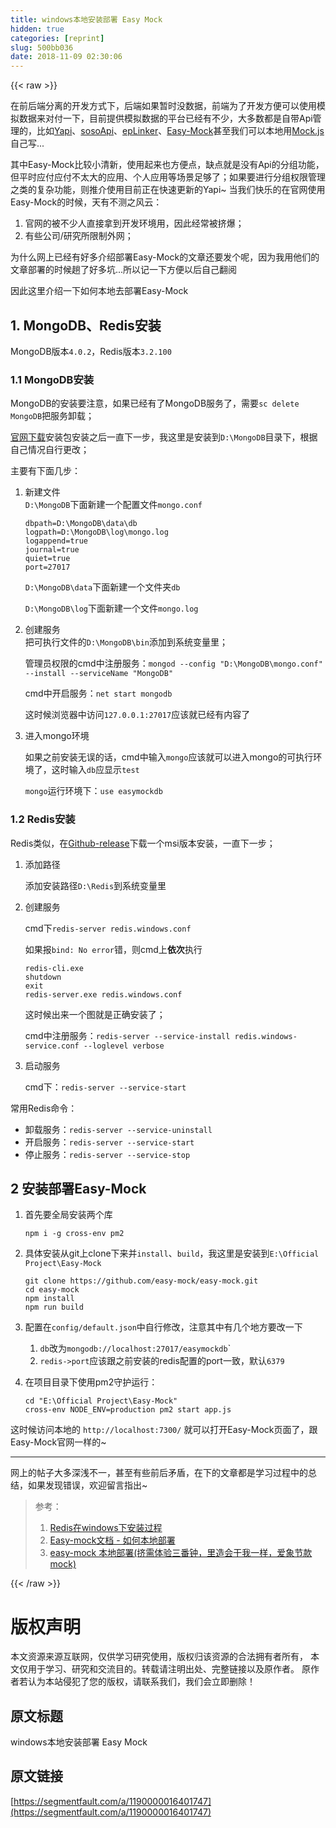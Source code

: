 ```yaml
---
title: windows本地安装部署 Easy Mock
hidden: true
categories: [reprint]
slug: 500bb036
date: 2018-11-09 02:30:06
---
```


{{< raw >}}
<p>&#x5728;&#x524D;&#x540E;&#x7AEF;&#x5206;&#x79BB;&#x7684;&#x5F00;&#x53D1;&#x65B9;&#x5F0F;&#x4E0B;&#xFF0C;&#x540E;&#x7AEF;&#x5982;&#x679C;&#x6682;&#x65F6;&#x6CA1;&#x6570;&#x636E;&#xFF0C;&#x524D;&#x7AEF;&#x4E3A;&#x4E86;&#x5F00;&#x53D1;&#x65B9;&#x4FBF;&#x53EF;&#x4EE5;&#x4F7F;&#x7528;&#x6A21;&#x62DF;&#x6570;&#x636E;&#x6765;&#x5BF9;&#x4ED8;&#x4E00;&#x4E0B;&#xFF0C;&#x76EE;&#x524D;&#x63D0;&#x4F9B;&#x6A21;&#x62DF;&#x6570;&#x636E;&#x7684;&#x5E73;&#x53F0;&#x5DF2;&#x7ECF;&#x6709;&#x4E0D;&#x5C11;&#xFF0C;&#x5927;&#x591A;&#x6570;&#x90FD;&#x662F;&#x81EA;&#x5E26;Api&#x7BA1;&#x7406;&#x7684;&#xFF0C;&#x6BD4;&#x5982;<a href="http://yapi.demo.qunar.com/" rel="nofollow noreferrer" target="_blank">Yapi</a>&#x3001;<a href="http://www.sosoapi.com/" rel="nofollow noreferrer" target="_blank">sosoApi</a>&#x3001;<a href="https://www.eolinker.com/#/" rel="nofollow noreferrer" target="_blank">epLinker</a>&#x3001;<a href="https://easy-mock.com/" rel="nofollow noreferrer" target="_blank">Easy-Mock</a>&#x751A;&#x81F3;&#x6211;&#x4EEC;&#x53EF;&#x4EE5;&#x672C;&#x5730;&#x7528;<a href="http://mockjs.com/" rel="nofollow noreferrer" target="_blank">Mock.js</a>&#x81EA;&#x5DF1;&#x5199;...</p><p>&#x5176;&#x4E2D;Easy-Mock&#x6BD4;&#x8F83;&#x5C0F;&#x6E05;&#x65B0;&#xFF0C;&#x4F7F;&#x7528;&#x8D77;&#x6765;&#x4E5F;&#x65B9;&#x4FBF;&#x70B9;&#xFF0C;&#x7F3A;&#x70B9;&#x5C31;&#x662F;&#x6CA1;&#x6709;Api&#x7684;&#x5206;&#x7EC4;&#x529F;&#x80FD;&#xFF0C;&#x4F46;&#x5E73;&#x65F6;&#x5E94;&#x4ED8;&#x5E94;&#x4ED8;&#x4E0D;&#x592A;&#x5927;&#x7684;&#x5E94;&#x7528;&#x3001;&#x4E2A;&#x4EBA;&#x5E94;&#x7528;&#x7B49;&#x573A;&#x666F;&#x8DB3;&#x591F;&#x4E86;&#xFF1B;&#x5982;&#x679C;&#x8981;&#x8FDB;&#x884C;&#x5206;&#x7EC4;&#x6743;&#x9650;&#x7BA1;&#x7406;&#x4E4B;&#x7C7B;&#x7684;&#x590D;&#x6742;&#x529F;&#x80FD;&#xFF0C;&#x5219;&#x63A8;&#x4ECB;&#x4F7F;&#x7528;&#x76EE;&#x524D;&#x6B63;&#x5728;&#x5FEB;&#x901F;&#x66F4;&#x65B0;&#x7684;Yapi~ &#x5F53;&#x6211;&#x4EEC;&#x5FEB;&#x4E50;&#x7684;&#x5728;&#x5B98;&#x7F51;&#x4F7F;&#x7528;Easy-Mock&#x7684;&#x65F6;&#x5019;&#xFF0C;&#x5929;&#x6709;&#x4E0D;&#x6D4B;&#x4E4B;&#x98CE;&#x4E91;&#xFF1A;</p><ol><li>&#x5B98;&#x7F51;&#x7684;&#x88AB;&#x4E0D;&#x5C11;&#x4EBA;&#x76F4;&#x63A5;&#x62FF;&#x5230;&#x5F00;&#x53D1;&#x73AF;&#x5883;&#x7528;&#xFF0C;&#x56E0;&#x6B64;&#x7ECF;&#x5E38;&#x88AB;&#x6324;&#x7206;&#xFF1B;</li><li>&#x6709;&#x4E9B;&#x516C;&#x53F8;/&#x7814;&#x7A76;&#x6240;&#x9650;&#x5236;&#x5916;&#x7F51;&#xFF1B;</li></ol><p>&#x4E3A;&#x4EC0;&#x4E48;&#x7F51;&#x4E0A;&#x5DF2;&#x7ECF;&#x6709;&#x597D;&#x591A;&#x4ECB;&#x7ECD;&#x90E8;&#x7F72;Easy-Mock&#x7684;&#x6587;&#x7AE0;&#x8FD8;&#x8981;&#x53D1;&#x4E2A;&#x5462;&#xFF0C;&#x56E0;&#x4E3A;&#x6211;&#x7528;&#x4ED6;&#x4EEC;&#x7684;&#x6587;&#x7AE0;&#x90E8;&#x7F72;&#x7684;&#x65F6;&#x5019;&#x8D9F;&#x4E86;&#x597D;&#x591A;&#x5751;...&#x6240;&#x4EE5;&#x8BB0;&#x4E00;&#x4E0B;&#x65B9;&#x4FBF;&#x4EE5;&#x540E;&#x81EA;&#x5DF1;&#x7FFB;&#x9605;</p><p>&#x56E0;&#x6B64;&#x8FD9;&#x91CC;&#x4ECB;&#x7ECD;&#x4E00;&#x4E0B;&#x5982;&#x4F55;&#x672C;&#x5730;&#x53BB;&#x90E8;&#x7F72;Easy-Mock</p><h2 id="articleHeader0">1. MongoDB&#x3001;Redis&#x5B89;&#x88C5;</h2><p>MongoDB&#x7248;&#x672C;<code>4.0.2</code>&#xFF0C;Redis&#x7248;&#x672C;<code>3.2.100</code></p><h3 id="articleHeader1">1.1 MongoDB&#x5B89;&#x88C5;</h3><p>MongoDB&#x7684;&#x5B89;&#x88C5;&#x8981;&#x6CE8;&#x610F;&#xFF0C;&#x5982;&#x679C;&#x5DF2;&#x7ECF;&#x6709;&#x4E86;MongoDB&#x670D;&#x52A1;&#x4E86;&#xFF0C;&#x9700;&#x8981;<code>sc delete MongoDB</code>&#x628A;&#x670D;&#x52A1;&#x5378;&#x8F7D;&#xFF1B;</p><p><a href="https://www.mongodb.com/download-center#community" rel="nofollow noreferrer" target="_blank">&#x5B98;&#x7F51;&#x4E0B;&#x8F7D;</a>&#x5B89;&#x88C5;&#x5305;&#x5B89;&#x88C5;&#x4E4B;&#x540E;&#x4E00;&#x76F4;&#x4E0B;&#x4E00;&#x6B65;&#xFF0C;&#x6211;&#x8FD9;&#x91CC;&#x662F;&#x5B89;&#x88C5;&#x5230;<code>D:\MongoDB</code>&#x76EE;&#x5F55;&#x4E0B;&#xFF0C;&#x6839;&#x636E;&#x81EA;&#x5DF1;&#x60C5;&#x51B5;&#x81EA;&#x884C;&#x66F4;&#x6539;&#xFF1B;</p><p>&#x4E3B;&#x8981;&#x6709;&#x4E0B;&#x9762;&#x51E0;&#x6B65;&#xFF1A;</p><ol><li><p>&#x65B0;&#x5EFA;&#x6587;&#x4EF6;<br><code>D:\MongoDB</code>&#x4E0B;&#x9762;&#x65B0;&#x5EFA;&#x4E00;&#x4E2A;&#x914D;&#x7F6E;&#x6587;&#x4EF6;<code>mongo.conf</code></p><div class="widget-codetool" style="display:none"><div class="widget-codetool--inner"><span class="selectCode code-tool" data-toggle="tooltip" data-placement="top" title="" data-original-title="&#x5168;&#x9009;"></span> <span type="button" class="copyCode code-tool" data-toggle="tooltip" data-placement="top" data-clipboard-text="dbpath=D:\MongoDB\data\db
logpath=D:\MongoDB\log\mongo.log
logappend=true
journal=true
quiet=true
port=27017" title="" data-original-title="&#x590D;&#x5236;"></span> <span type="button" class="saveToNote code-tool" data-toggle="tooltip" data-placement="top" title="" data-original-title="&#x653E;&#x8FDB;&#x7B14;&#x8BB0;"></span></div></div><pre class="bash hljs"><code class="bash">dbpath=D:\MongoDB\data\db
logpath=D:\MongoDB\<span class="hljs-built_in">log</span>\mongo.log
logappend=<span class="hljs-literal">true</span>
journal=<span class="hljs-literal">true</span>
quiet=<span class="hljs-literal">true</span>
port=27017</code></pre><p><code>D:\MongoDB\data</code>&#x4E0B;&#x9762;&#x65B0;&#x5EFA;&#x4E00;&#x4E2A;&#x6587;&#x4EF6;&#x5939;<code>db</code></p><p><code>D:\MongoDB\log</code>&#x4E0B;&#x9762;&#x65B0;&#x5EFA;&#x4E00;&#x4E2A;&#x6587;&#x4EF6;<code>mongo.log</code></p></li><li>&#x521B;&#x5EFA;&#x670D;&#x52A1;<br>&#x628A;&#x53EF;&#x6267;&#x884C;&#x6587;&#x4EF6;&#x7684;<code>D:\MongoDB\bin</code>&#x6DFB;&#x52A0;&#x5230;&#x7CFB;&#x7EDF;&#x53D8;&#x91CF;&#x91CC;&#xFF1B;<p>&#x7BA1;&#x7406;&#x5458;&#x6743;&#x9650;&#x7684;cmd&#x4E2D;&#x6CE8;&#x518C;&#x670D;&#x52A1;&#xFF1A;<code>mongod --config &quot;D:\MongoDB\mongo.conf&quot; --install --serviceName &quot;MongoDB&quot;</code></p><p>cmd&#x4E2D;&#x5F00;&#x542F;&#x670D;&#x52A1;&#xFF1A;<code>net start mongodb</code></p><p>&#x8FD9;&#x65F6;&#x5019;&#x6D4F;&#x89C8;&#x5668;&#x4E2D;&#x8BBF;&#x95EE;<code>127.0.0.1:27017</code>&#x5E94;&#x8BE5;&#x5C31;&#x5DF2;&#x7ECF;&#x6709;&#x5185;&#x5BB9;&#x4E86;</p></li><li>&#x8FDB;&#x5165;mongo&#x73AF;&#x5883;<p>&#x5982;&#x679C;&#x4E4B;&#x524D;&#x5B89;&#x88C5;&#x65E0;&#x8BEF;&#x7684;&#x8BDD;&#xFF0C;cmd&#x4E2D;&#x8F93;&#x5165;<code>mongo</code>&#x5E94;&#x8BE5;&#x5C31;&#x53EF;&#x4EE5;&#x8FDB;&#x5165;mongo&#x7684;&#x53EF;&#x6267;&#x884C;&#x73AF;&#x5883;&#x4E86;&#xFF0C;&#x8FD9;&#x65F6;&#x8F93;&#x5165;<code>db</code>&#x5E94;&#x663E;&#x793A;<code>test</code></p><p><code>mongo</code>&#x8FD0;&#x884C;&#x73AF;&#x5883;&#x4E0B;&#xFF1A;<code>use easymockdb</code></p></li></ol><h3 id="articleHeader2">1.2 Redis&#x5B89;&#x88C5;</h3><p>Redis&#x7C7B;&#x4F3C;&#xFF0C;&#x5728;<a href="https://github.com/MSOpenTech/redis/releases" rel="nofollow noreferrer" target="_blank">Github-release</a>&#x4E0B;&#x8F7D;&#x4E00;&#x4E2A;msi&#x7248;&#x672C;&#x5B89;&#x88C5;&#xFF0C;&#x4E00;&#x76F4;&#x4E0B;&#x4E00;&#x6B65;&#xFF1B;</p><ol><li>&#x6DFB;&#x52A0;&#x8DEF;&#x5F84;<p>&#x6DFB;&#x52A0;&#x5B89;&#x88C5;&#x8DEF;&#x5F84;<code>D:\Redis</code>&#x5230;&#x7CFB;&#x7EDF;&#x53D8;&#x91CF;&#x91CC;</p></li><li><p>&#x521B;&#x5EFA;&#x670D;&#x52A1;</p><p>cmd&#x4E0B;<code>redis-server redis.windows.conf</code></p><p>&#x5982;&#x679C;&#x62A5;<code>bind: No error</code>&#x9519;&#xFF0C;&#x5219;cmd&#x4E0A;<strong>&#x4F9D;&#x6B21;</strong>&#x6267;&#x884C;</p><div class="widget-codetool" style="display:none"><div class="widget-codetool--inner"><span class="selectCode code-tool" data-toggle="tooltip" data-placement="top" title="" data-original-title="&#x5168;&#x9009;"></span> <span type="button" class="copyCode code-tool" data-toggle="tooltip" data-placement="top" data-clipboard-text="redis-cli.exe
shutdown
exit
redis-server.exe redis.windows.conf" title="" data-original-title="&#x590D;&#x5236;"></span> <span type="button" class="saveToNote code-tool" data-toggle="tooltip" data-placement="top" title="" data-original-title="&#x653E;&#x8FDB;&#x7B14;&#x8BB0;"></span></div></div><pre class="bash hljs"><code class="bash">redis-cli.exe
shutdown
<span class="hljs-built_in">exit</span>
redis-server.exe redis.windows.conf</code></pre><p>&#x8FD9;&#x65F6;&#x5019;&#x51FA;&#x6765;&#x4E00;&#x4E2A;&#x56FE;&#x5C31;&#x662F;&#x6B63;&#x786E;&#x5B89;&#x88C5;&#x4E86;&#xFF1B;</p><p>cmd&#x4E2D;&#x6CE8;&#x518C;&#x670D;&#x52A1;&#xFF1A;<code>redis-server --service-install redis.windows-service.conf --loglevel verbose</code></p></li><li>&#x542F;&#x52A8;&#x670D;&#x52A1;<p>cmd&#x4E0B;&#xFF1A;<code>redis-server --service-start</code></p></li></ol><p>&#x5E38;&#x7528;Redis&#x547D;&#x4EE4;&#xFF1A;</p><ul><li>&#x5378;&#x8F7D;&#x670D;&#x52A1;&#xFF1A;<code>redis-server --service-uninstall</code></li><li>&#x5F00;&#x542F;&#x670D;&#x52A1;&#xFF1A;<code>redis-server --service-start</code></li><li>&#x505C;&#x6B62;&#x670D;&#x52A1;&#xFF1A;<code>redis-server --service-stop</code></li></ul><h2 id="articleHeader3">2 &#x5B89;&#x88C5;&#x90E8;&#x7F72;Easy-Mock</h2><ol><li><p>&#x9996;&#x5148;&#x8981;&#x5168;&#x5C40;&#x5B89;&#x88C5;&#x4E24;&#x4E2A;&#x5E93;</p><div class="widget-codetool" style="display:none"><div class="widget-codetool--inner"><span class="selectCode code-tool" data-toggle="tooltip" data-placement="top" title="" data-original-title="&#x5168;&#x9009;"></span> <span type="button" class="copyCode code-tool" data-toggle="tooltip" data-placement="top" data-clipboard-text="npm i -g cross-env pm2" title="" data-original-title="&#x590D;&#x5236;"></span> <span type="button" class="saveToNote code-tool" data-toggle="tooltip" data-placement="top" title="" data-original-title="&#x653E;&#x8FDB;&#x7B14;&#x8BB0;"></span></div></div><pre class="bash hljs"><code class="bash" style="word-break:break-word;white-space:initial">npm i -g cross-env pm2</code></pre></li><li><p>&#x5177;&#x4F53;&#x5B89;&#x88C5;&#x4ECE;git&#x4E0A;clone&#x4E0B;&#x6765;&#x5E76;<code>install</code>&#x3001;<code>build</code>&#xFF0C;&#x6211;&#x8FD9;&#x91CC;&#x662F;&#x5B89;&#x88C5;&#x5230;<code>E:\Official Project\Easy-Mock</code></p><div class="widget-codetool" style="display:none"><div class="widget-codetool--inner"><span class="selectCode code-tool" data-toggle="tooltip" data-placement="top" title="" data-original-title="&#x5168;&#x9009;"></span> <span type="button" class="copyCode code-tool" data-toggle="tooltip" data-placement="top" data-clipboard-text="git clone https://github.com/easy-mock/easy-mock.git
cd easy-mock
npm install
npm run build" title="" data-original-title="&#x590D;&#x5236;"></span> <span type="button" class="saveToNote code-tool" data-toggle="tooltip" data-placement="top" title="" data-original-title="&#x653E;&#x8FDB;&#x7B14;&#x8BB0;"></span></div></div><pre class="bash hljs"><code class="bash">git <span class="hljs-built_in">clone</span> https://github.com/easy-mock/easy-mock.git
<span class="hljs-built_in">cd</span> easy-mock
npm install
npm run build</code></pre></li><li><p>&#x914D;&#x7F6E;&#x5728;<code>config/default.json</code>&#x4E2D;&#x81EA;&#x884C;&#x4FEE;&#x6539;&#xFF0C;&#x6CE8;&#x610F;&#x5176;&#x4E2D;&#x6709;&#x51E0;&#x4E2A;&#x5730;&#x65B9;&#x8981;&#x6539;&#x4E00;&#x4E0B;</p><ol><li><code>db</code>&#x6539;&#x4E3A;<code>mongodb://localhost:27017/easymockdb</code>`</li><li><code>redis-&gt;port</code>&#x5E94;&#x8BE5;&#x8DDF;&#x4E4B;&#x524D;&#x5B89;&#x88C5;&#x7684;redis&#x914D;&#x7F6E;&#x7684;port&#x4E00;&#x81F4;&#xFF0C;&#x9ED8;&#x8BA4;<code>6379</code></li></ol></li><li><p>&#x5728;&#x9879;&#x76EE;&#x76EE;&#x5F55;&#x4E0B;&#x4F7F;&#x7528;pm2&#x5B88;&#x62A4;&#x8FD0;&#x884C;&#xFF1A;</p><div class="widget-codetool" style="display:none"><div class="widget-codetool--inner"><span class="selectCode code-tool" data-toggle="tooltip" data-placement="top" title="" data-original-title="&#x5168;&#x9009;"></span> <span type="button" class="copyCode code-tool" data-toggle="tooltip" data-placement="top" data-clipboard-text="cd &quot;E:\Official Project\Easy-Mock&quot;
cross-env NODE_ENV=production pm2 start app.js" title="" data-original-title="&#x590D;&#x5236;"></span> <span type="button" class="saveToNote code-tool" data-toggle="tooltip" data-placement="top" title="" data-original-title="&#x653E;&#x8FDB;&#x7B14;&#x8BB0;"></span></div></div><pre class="bash hljs"><code class="bash"><span class="hljs-built_in">cd</span> <span class="hljs-string">&quot;E:\Official Project\Easy-Mock&quot;</span>
cross-env NODE_ENV=production pm2 start app.js</code></pre></li></ol><p>&#x8FD9;&#x65F6;&#x5019;&#x8BBF;&#x95EE;&#x672C;&#x5730;&#x7684; <code>http://localhost:7300/</code> &#x5C31;&#x53EF;&#x4EE5;&#x6253;&#x5F00;Easy-Mock&#x9875;&#x9762;&#x4E86;&#xFF0C;&#x8DDF;Easy-Mock&#x5B98;&#x7F51;&#x4E00;&#x6837;&#x7684;~</p><hr><p>&#x7F51;&#x4E0A;&#x7684;&#x5E16;&#x5B50;&#x5927;&#x591A;&#x6DF1;&#x6D45;&#x4E0D;&#x4E00;&#xFF0C;&#x751A;&#x81F3;&#x6709;&#x4E9B;&#x524D;&#x540E;&#x77DB;&#x76FE;&#xFF0C;&#x5728;&#x4E0B;&#x7684;&#x6587;&#x7AE0;&#x90FD;&#x662F;&#x5B66;&#x4E60;&#x8FC7;&#x7A0B;&#x4E2D;&#x7684;&#x603B;&#x7ED3;&#xFF0C;&#x5982;&#x679C;&#x53D1;&#x73B0;&#x9519;&#x8BEF;&#xFF0C;&#x6B22;&#x8FCE;&#x7559;&#x8A00;&#x6307;&#x51FA;~</p><blockquote><p>&#x53C2;&#x8003;&#xFF1A;</p><ol><li><a href="http://www.cnblogs.com/M-LittleBird/p/5902850.html" rel="nofollow noreferrer" target="_blank">Redis&#x5728;windows&#x4E0B;&#x5B89;&#x88C5;&#x8FC7;&#x7A0B;</a></li><li><a href="https://easy-mock.com/docs#ru-he-ben-di-bu-shu" rel="nofollow noreferrer" target="_blank">Easy-mock&#x6587;&#x6863; - &#x5982;&#x4F55;&#x672C;&#x5730;&#x90E8;&#x7F72;</a></li><li><a href="https://segmentfault.com/a/1190000016389301">easy-mock &#x672C;&#x5730;&#x90E8;&#x7F72;(&#x6324;&#x9700;&#x4F53;&#x9A8C;&#x4E09;&#x756A;&#x949F;&#xFF0C;&#x91CC;&#x9020;&#x4F1A;&#x5E72;&#x6211;&#x4E00;&#x6837;&#xFF0C;&#x7231;&#x8C61;&#x8282;&#x6B3E;mock)</a></li></ol></blockquote>
{{< /raw >}}

# 版权声明
本文资源来源互联网，仅供学习研究使用，版权归该资源的合法拥有者所有，
本文仅用于学习、研究和交流目的。转载请注明出处、完整链接以及原作者。
原作者若认为本站侵犯了您的版权，请联系我们，我们会立即删除！

## 原文标题
windows本地安装部署 Easy Mock

## 原文链接
[https://segmentfault.com/a/1190000016401747](https://segmentfault.com/a/1190000016401747)

